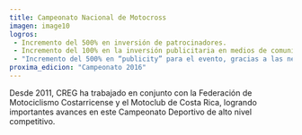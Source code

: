 ```yaml
---
title: Campeonato Nacional de Motocross
imagen: image10
logros:
 - Incremento del 500% en inversión de patrocinadores.
 - Incremento del 100% en la inversión publicitaria en medios de comunicación masiva
 - "Incremento del 500% en “publicity” para el evento, gracias a las negociaciones de transmisión televisiva del evento"
proxima_edicion: "Campeonato 2016"
---
```

Desde 2011, CREG ha trabajado en conjunto con la Federación de Motociclismo Costarricense y el Motoclub de Costa Rica, logrando importantes avances en este Campeonato Deportivo de alto nivel competitivo.